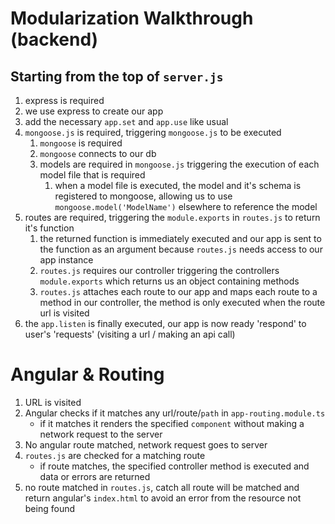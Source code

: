 # Modularization Walkthrough (backend)
## Starting from the top of `server.js`
1. express is required
2. we use express to create our app
3. add the necessary `app.set` and `app.use` like usual
4. `mongoose.js` is required, triggering `mongoose.js` to be executed
    1. `mongoose` is required
    2. `mongoose` connects to our db
    3. models are required in `mongoose.js` triggering the execution of each model file that is required
        1. when a model file is executed, the model and it's schema is registered to mongoose, allowing us to use `mongoose.model('ModelName')` elsewhere to reference the model
5. routes are required, triggering the `module.exports` in `routes.js` to return it's function
    1. the returned function is immediately executed and our app is sent to the function as an argument because `routes.js` needs access to our app instance
    2. `routes.js` requires our controller triggering the controllers `module.exports` which returns us an object containing methods
    3. `routes.js` attaches each route to our app and maps each route to a method in our controller, the method is only executed when the route url is visited
6. the `app.listen` is finally executed, our app is now ready 'respond' to user's 'requests' (visiting a url / making an api call)

# Angular & Routing
1. URL is visited
2. Angular checks if it matches any url/route/`path` in `app-routing.module.ts`
    - if it matches it renders the specified `component` without making a network request to the server
3. No angular route matched, network request goes to server
4. `routes.js` are checked for a matching route
    - if route matches, the specified controller method is executed and data or errors are returned
5. no route matched in `routes.js`, catch all route will be matched and return angular's `index.html` to avoid an error from the resource not being found